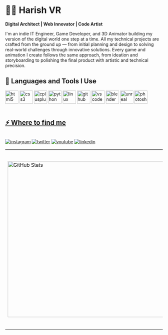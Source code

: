 # 🏄‍♂ Harish VR

**Digital Architect | Web Innovator | Code Artist**

I'm an indie IT Engineer, Game Developer, and 3D Animator building my version of the digital world one step at a time. All my technical projects are crafted from the ground up — from initial planning and design to solving real-world challenges through innovative solutions. Every game and animation I create follows the same approach, from ideation and storyboarding to polishing the final product with artistic and technical precision.

<h2>🚀 Languages and Tools I Use</h2>
<p><a target="_blank" href="https://developer.mozilla.org/en-US/docs/Web/HTML" style="display: inline-block;"><img src="https://cdn.jsdelivr.net/gh/devicons/devicon/icons/html5/html5-original.svg" alt="html5" width="42" height="42" /></a>
<a target="_blank" href="https://developer.mozilla.org/en-US/docs/Web/CSS" style="display: inline-block;"><img src="https://cdn.jsdelivr.net/gh/devicons/devicon/icons/css3/css3-original.svg" alt="css3" width="42" height="42" /></a>
<a target="_blank" href="https://cplusplus.com/" style="display: inline-block;"><img src="https://cdn.jsdelivr.net/gh/devicons/devicon/icons/cplusplus/cplusplus-original.svg" alt="cplusplus" width="42" height="42" /></a>
<a target="_blank" href="https://www.python.org/" style="display: inline-block;"><img src="https://cdn.jsdelivr.net/gh/devicons/devicon/icons/python/python-original.svg" alt="python" width="42" height="42" /></a>
<a target="_blank" href="https://www.linux.org/" style="display: inline-block;"><img src="https://cdn.jsdelivr.net/gh/devicons/devicon/icons/linux/linux-original.svg" alt="linux" width="42" height="42" /></a>
<a target="_blank" href="https://github.com/" style="display: inline-block;"><img src="https://cdn.jsdelivr.net/gh/devicons/devicon/icons/github/github-original.svg" alt="github" width="42" height="42" /></a>
<a target="_blank" href="https://code.visualstudio.com/" style="display: inline-block;"><img src="https://cdn.jsdelivr.net/gh/devicons/devicon/icons/vscode/vscode-original.svg" alt="vscode" width="42" height="42" /></a>
<a target="_blank" href="https://www.blender.org/" style="display: inline-block;"><img src="https://cdn.jsdelivr.net/gh/devicons/devicon/icons/blender/blender-original.svg" alt="blender" width="42" height="42" /></a>
<a target="_blank" href="https://www.unrealengine.com/" style="display: inline-block;"><img src="https://cdn.jsdelivr.net/gh/devicons/devicon/icons/unrealengine/unrealengine-original.svg" alt="unreal" width="42" height="42" /></a>
<a target="_blank" href="https://www.adobe.com/products/photoshop.html" style="display: inline-block;"><img src="https://cdn.jsdelivr.net/gh/devicons/devicon/icons/photoshop/photoshop-original.svg" alt="photoshop" width="42" height="42" /</a></p>
<h2>⚡ Where to find me</h2>
<p><a target="_blank" href="https://www.instagram.com/thersksanjai" style="display: inline-block;"><img src="https://img.shields.io/badge/instagram-logo?style=for-the-badge&logo=instagram&logoColor=white&color=%23F35369" alt="instagram" /></a>
<a target="_blank" href="https://twitter.com/thersksanjai" style="display: inline-block;"><img src="https://img.shields.io/badge/twitter-x?style=for-the-badge&logo=x&logoColor=white&color=%230f1419" alt="twitter" /></a>
<a target="_blank" href="https://www.youtube.com/@thersksanjai" style="display: inline-block;"><img src="https://img.shields.io/badge/youtube-logo?style=for-the-badge&logo=youtube&logoColor=white&color=%23cc0000" alt="youtube" /></a>
<a target="_blank" href="https://www.linkedin.com/in/thersksanjai" style="display: inline-block;"><img src="https://img.shields.io/badge/linkedin-logo?style=for-the-badge&logo=linkedin&logoColor=white&color=%230a77b6" alt="linkedin" /></a></p>

<table align="center">
  <tr>
    <td>
      <img src="https://github-readme-stats.vercel.app/api?username=thersksanjai&show_icons=true&locale=en" alt="GitHub Stats" width="500" />
    </td>
    <td style="vertical-align: top;">
      <div style="padding-bottom: 70px;">
        <img src="https://github-readme-streak-stats.herokuapp.com/?user=thersksanjai&" alt="GitHub Streak" width="500" />
      </div>
    </td>
  </tr>
</table>

